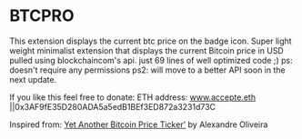 # BTCPRO
This extension displays the current btc price on the badge icon.
Super light weight minimalist extension that displays the current Bitcoin price in USD pulled using blockchaincom's api. just 69 lines of well optimized code ;)
 ps: doesn't require any permissions
 ps2: will move to a better API soon in the next update.

If you like this feel free to donate:
ETH address: www.accepte.eth ||0x3AF9fE35D280ADA5a5edB1BEf3ED872a3231d73C

Inspired from: <a href="https://addons.mozilla.org/en-US/firefox/addon/yabpt/"> Yet Another Bitcoin Price Ticker'</a> by Alexandre Oliveira
